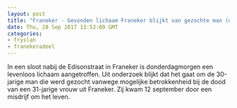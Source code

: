 ```yaml
---
layout: post
title: "Franeker - Gevonden lichaam Franeker blijkt van gezochte man (update)"
date: Thu, 28 Sep 2017 13:53:00 GMT
categories: 
- fryslan 
- franekeradeel 
---
```


In een sloot nabij de Edisonstraat in Franeker is donderdagmorgen een levenloos lichaam aangetroffen. Uit onderzoek blijkt dat het gaat om de 30-jarige man die werd gezocht vanwege mogelijke betrokkenheid bij de dood van een 31-jarige vrouw uit Franeker. Zij kwam 12 september door een misdrijf om het leven.
